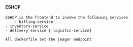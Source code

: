 #### ESHOP

	ESHOP is the frontend to invoke the following services
        - billing-service
	- inventory-service
	- delivery-service { logistic-service}

	All dockerfile set the jeager endpoint
